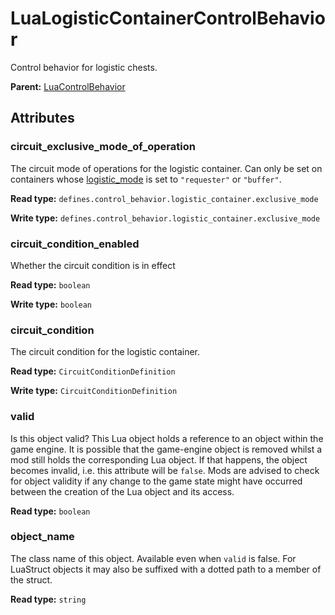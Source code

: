 # LuaLogisticContainerControlBehavior

Control behavior for logistic chests.

**Parent:** [LuaControlBehavior](LuaControlBehavior.md)

## Attributes

### circuit_exclusive_mode_of_operation

The circuit mode of operations for the logistic container. Can only be set on containers whose [logistic_mode](runtime:LuaEntityPrototype::logistic_mode) is set to `"requester"` or `"buffer"`.

**Read type:** `defines.control_behavior.logistic_container.exclusive_mode`

**Write type:** `defines.control_behavior.logistic_container.exclusive_mode`

### circuit_condition_enabled

Whether the circuit condition is in effect

**Read type:** `boolean`

**Write type:** `boolean`

### circuit_condition

The circuit condition for the logistic container.

**Read type:** `CircuitConditionDefinition`

**Write type:** `CircuitConditionDefinition`

### valid

Is this object valid? This Lua object holds a reference to an object within the game engine. It is possible that the game-engine object is removed whilst a mod still holds the corresponding Lua object. If that happens, the object becomes invalid, i.e. this attribute will be `false`. Mods are advised to check for object validity if any change to the game state might have occurred between the creation of the Lua object and its access.

**Read type:** `boolean`

### object_name

The class name of this object. Available even when `valid` is false. For LuaStruct objects it may also be suffixed with a dotted path to a member of the struct.

**Read type:** `string`

